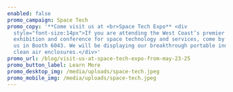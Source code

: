 ```yaml
---
enabled: false
promo_campaign: Space Tech
promo_copy: '**Come visit us at <br>Space Tech Expo** <div
  style="font-size:14px">If you are attending the West Coast’s premier B2B
  exhibition and conference for space technology and services, come by to visit
  us in Booth 6043. We will be displaying our breakthrough portable industrial
  clean air enclosures.</div>'
promo_url: /blog/visit-us-at-space-tech-expo-from-may-23-25
promo_button_label: Learn More
promo_desktop_img: /media/uploads/space-tech.jpeg
promo_mobile_img: /media/uploads/space-tech.jpeg
---
```

